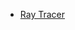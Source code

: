 

* [Ray Tracer](https://raw.githubusercontent.com/lfricken/RayTracer/workingAreaLights/content/best/best.png?token=ABS5VMFBEFXSSP5AD235UCLBZ5DZE)
